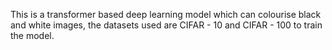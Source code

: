 This is a transformer based deep learning model which can colourise black and white images, the datasets used are CIFAR - 10 and CIFAR - 100 to train the model.
